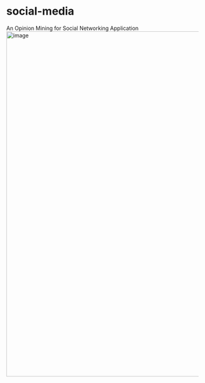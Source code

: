 # social-media
An Opinion Mining for Social Networking Application
<br/>
<img width="904" alt="image" src="https://user-images.githubusercontent.com/80947144/168740281-95167ddf-2618-4cb8-9a3a-3e4f5a753510.png">

